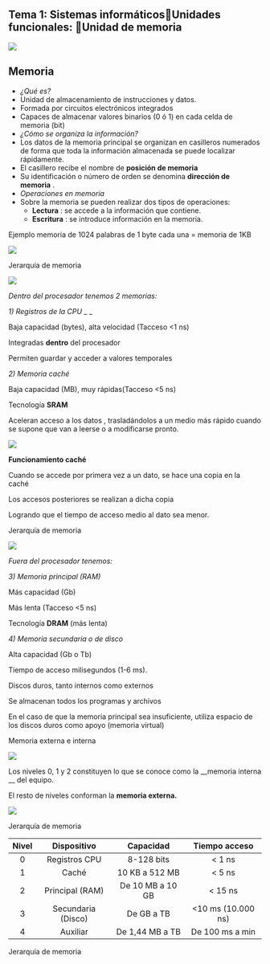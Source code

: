 ## Tema 1: Sistemas informáticosUnidades funcionales: Unidad de memoria

![](img/63%20Unidad%20de%20memoria0.png)

## Memoria

* _¿Qué es?_
* Unidad de almacenamiento de instrucciones y datos\.
* Formada por circuitos electrónicos integrados
* Capaces de almacenar valores binarios \(0 ó 1\) en cada celda de memoria \(bit\)
* _¿Cómo se organiza la información?_
* Los datos de la memoria principal se organizan en casilleros numerados de forma que toda la información almacenada se puede localizar rápidamente\.
* El casillero recibe el nombre de  __posición de memoria__
* Su identificación o número de orden se denomina  __dirección de memoria__ \.
* _Operaciones en memoria_
* Sobre la memoria se pueden realizar dos tipos de operaciones:
  * __Lectura__ : se accede a la información que contiene\.
  * __Escritura__ : se introduce información en la memoria\.

Ejemplo memoria de 1024 palabras de 1 byte cada una = memoria de 1KB

![](img/63%20Unidad%20de%20memoria1.png)

Jerarquía de memoria

![](img/63%20Unidad%20de%20memoria2.png)

_Dentro del procesador tenemos 2 memorias:_

_1\) Registros de la CPU_  _ _

Baja capacidad \(bytes\)\, alta velocidad \(Tacceso <1 ns\)

Integradas  __dentro__  del procesador

Permiten guardar y acceder a valores temporales

_2\) Memoria caché_

Baja capacidad \(MB\)\, muy rápidas\(Tacceso <5 ns\)

Tecnología  __SRAM__

Aceleran acceso a los datos \, trasladándolos a un medio más rápido cuando se supone que van a leerse o a modificarse pronto\.

![](img/63%20Unidad%20de%20memoria3.jpg)

__Funcionamiento caché__

Cuando se accede por primera vez a un dato\, se hace una copia en la caché

Los accesos posteriores se realizan a dicha copia

Logrando que el tiempo de acceso medio al dato sea menor\.

Jerarquía de memoria

![](img/63%20Unidad%20de%20memoria4.png)

_Fuera del procesador tenemos:_

_3\) Memoria principal \(RAM\)_

Más capacidad \(Gb\)

Más lenta \(Tacceso <5 ns\)

Tecnología  __DRAM__  \(más lenta\)

_4\) Memoria secundaria o de disco_

Alta capacidad \(Gb o Tb\)

Tiempo de acceso milisegundos \(1\-6 ms\)\.

Discos duros\, tanto internos como externos

Se almacenan todos los programas y archivos

En el caso de que la memoria principal sea insuficiente\, utiliza espacio de los discos duros como apoyo \(memoria virtual\)

Memoria externa e interna

![](img/63%20Unidad%20de%20memoria5.png)

Los niveles 0\, 1 y 2 constituyen lo que se conoce como la  __memoria interna __ del equipo\.

El resto de niveles conforman la  __memoria externa\.__

![](img/63%20Unidad%20de%20memoria6.png)

Jerarquía de memoria

| Nivel | Dispositivo | Capacidad | Tiempo acceso |
| :-: | :-: | :-: | :-: |
| 0 | Registros CPU | 8-128 bits | < 1 ns |
| 1 | Caché | 10 KB a 512 MB | < 5 ns |
| 2 | Principal (RAM) | De 10 MB a 10 GB | < 15 ns |
| 3 | Secundaria (Disco) | De GB a TB | <10 ms (10.000 ns) |
| 4 | Auxiliar | De 1,44 MB a TB | De 100 ms a min |

Jerarquía de memoria

